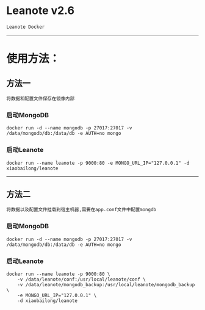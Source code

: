 # Leanote v2.6
    Leanote Docker

---


# 使用方法：

## 方法一

    将数据和配置文件保存在镜像内部

###     启动MongoDB

```
docker run -d --name mongodb -p 27017:27017 -v /data/mongodb/db:/data/db -e AUTH=no mongo
```

### 启动Leanote

```
docker run --name leanote -p 9000:80 -e MONGO_URL_IP="127.0.0.1" -d xiaobailong/leanote
```

---

## 方法二
    
    将数据以及配置文件挂载到宿主机器,需要在app.conf文件中配置mongdb
    
### 启动MongoDB
    
```
docker run -d --name mongodb -p 27017:27017 -v /data/mongodb/db:/data/db -e AUTH=no mongo
```

### 启动Leanote
    
```
docker run --name leanote -p 9000:80 \
    -v /data/leanote/conf:/usr/local/leanote/conf \
    -v /data/leanote/mongodb_backup:/usr/local/leanote/mongodb_backup \
    -e MONGO_URL_IP="127.0.0.1" \
    -d xiaobailong/leanote
```
